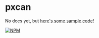 # pxcan

No docs yet, but [here's some sample code!](https://stackblitz.com/edit/pxcan)

[![NPM](https://nodei.co/npm/pxcan.png?compact=true)](https://nodei.co/npm/pxcan/)
